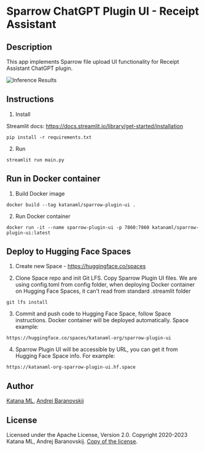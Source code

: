 # Sparrow ChatGPT Plugin UI - Receipt Assistant

## Description

This app implements Sparrow file upload UI functionality for Receipt Assistant ChatGPT plugin.

![Inference Results](https://github.com/katanaml/sparrow/blob/main/sparrow-ui/assets/chatgpt_plugin_ui.png)

## Instructions

1. Install

Streamlit docs:
https://docs.streamlit.io/library/get-started/installation

```
pip install -r requirements.txt
```

2. Run

```
streamlit run main.py
```

## Run in Docker container

1. Build Docker image

```
docker build --tag katanaml/sparrow-plugin-ui .
```

2. Run Docker container

```
docker run -it --name sparrow-plugin-ui -p 7860:7860 katanaml/sparrow-plugin-ui:latest
```

## Deploy to Hugging Face Spaces

1. Create new Space - https://huggingface.co/spaces

2. Clone Space repo and init Git LFS. Copy Sparrow Plugin UI files. We are using config.toml from config folder, when deploying Docker container on Hugging Face Spaces, it can't read from standard .streamlit folder

```
git lfs install
```

3. Commit and push code to Hugging Face Space, follow Space instructions. Docker container will be deployed automatically. Space example:

```
https://huggingface.co/spaces/katanaml-org/sparrow-plugin-ui
```

4. Sparrow Plugin UI will be accessible by URL, you can get it from Hugging Face Space info. For example:

```
https://katanaml-org-sparrow-plugin-ui.hf.space
```

## Author

[Katana ML](https://katanaml.io), [Andrej Baranovskij](https://github.com/abaranovskis-redsamurai)

## License

Licensed under the Apache License, Version 2.0. Copyright 2020-2023 Katana ML, Andrej Baranovskij. [Copy of the license](https://github.com/katanaml/sparrow/blob/main/LICENSE).
